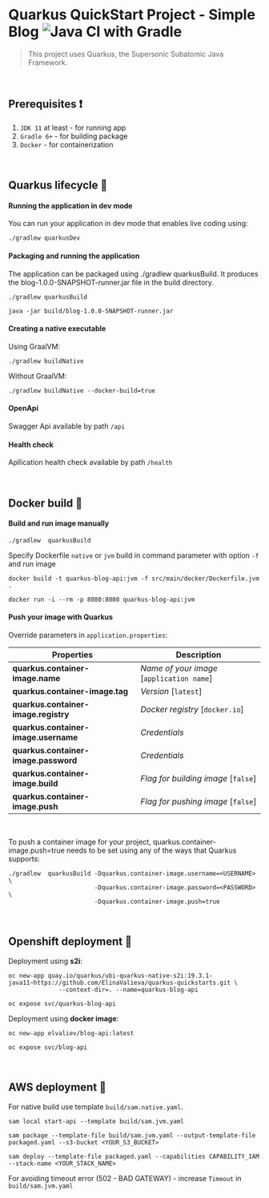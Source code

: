 # Quarkus QuickStart Project - Simple Blog ![Java CI with Gradle](https://github.com/ElinaValieva/quarkus-blog-app/workflows/Java%20CI%20with%20Gradle/badge.svg?branch=master)
> This project uses Quarkus, the Supersonic Subatomic Java Framework.

&nbsp;
## Prerequisites :heavy_exclamation_mark:
 1. `JDK 11` at least - for running app
 2. `Gradle 6+` - for building package
 3. `Docker` - for containerization

&nbsp;
## Quarkus lifecycle :hammer:
#### Running the application in dev mode

You can run your application in dev mode that enables live coding using:

```
./gradlew quarkusDev
```

#### Packaging and running the application
The application can be packaged using ./gradlew quarkusBuild. It produces the blog-1.0.0-SNAPSHOT-runner.jar file in the build directory.
```
./gradlew quarkusBuild

java -jar build/blog-1.0.0-SNAPSHOT-runner.jar
```

#### Creating a native executable
Using GraalVM:
```
./gradlew buildNative
```
Without GraalVM:
```
./gradlew buildNative --docker-build=true
```
#### OpenApi
Swagger Api available by path `/api`

#### Health check
Apllication health check available by path `/health`

&nbsp;
## Docker build :whale:
#### Build and run image manually
```console
./gradlew  quarkusBuild
```
Specify Dockerfile `native` or `jvm` build in command parameter with option `-f` and run image
```console
docker build -t quarkus-blog-api:jvm -f src/main/docker/Dockerfile.jvm .

docker run -i --rm -p 8080:8080 quarkus-blog-api:jvm
```
#### Push your image with Quarkus
Override parameters in `application.properties`:

|Properties|Description|
|--|--|
|**quarkus.container-image.name**|*Name of your image* [`application name`]|
|**quarkus.container-image.tag**|*Version* [`latest`]|
|**quarkus.container-image.registry**| *Docker registry* [`docker.io`]|
|**quarkus.container-image.username**| *Credentials*|
|**quarkus.container-image.password**| *Credentials*|
|**quarkus.container-image.build**| *Flag for building image* [`false`]|
|**quarkus.container-image.push**| *Flag for pushing image* [`false`]|

&nbsp;

To push a container image for your project, quarkus.container-image.push=true needs to be set using any of the ways that Quarkus supports: 
```console
./gradlew  quarkusBuild -Dquarkus.container-image.username=<USERNAME> \
                        -Dquarkus.container-image.password=<PASSWORD> \
                        -Dquarkus.container-image.push=true
```

&nbsp;
## Openshift deployment :triangular_flag_on_post:
Deployment using **s2i**:
```console
oc new-app quay.io/quarkus/ubi-quarkus-native-s2i:19.3.1-java11~https://github.com/ElinaValieva/quarkus-quickstarts.git \
              --context-dir=. --name=quarkus-blog-api
              
oc expose svc/quarkus-blog-api
```
Deployment using **docker image**:
```console
oc new-app elvaliev/blog-api:latest

oc expose svc/blog-api
```


&nbsp;
## AWS deployment :triangular_flag_on_post:
For native build use template `build/sam.native.yaml`. 
```console
sam local start-api --template build/sam.jvm.yaml

sam package --template-file build/sam.jvm.yaml --output-template-file packaged.yaml --s3-bucket <YOUR_S3_BUCKET>

sam deploy --template-file packaged.yaml --capabilities CAPABILITY_IAM --stack-name <YOUR_STACK_NAME>
```

For avoiding timeout error (502 - BAD GATEWAY) - increase `Timeout` in `build/sam.jvm.yaml`